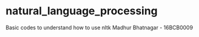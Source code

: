 # natural_language_processing
Basic codes to understand how to use nltk
Madhur Bhatnagar - 16BCB0009
